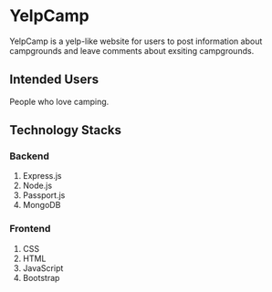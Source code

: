 # YelpCamp
YelpCamp is a yelp-like website for users to post information about campgrounds and leave comments about exsiting campgrounds.

## Intended Users
People who love camping. 

## Technology Stacks
### Backend
1. Express.js
2. Node.js
3. Passport.js
4. MongoDB

### Frontend
1. CSS
2. HTML
3. JavaScript
4. Bootstrap
